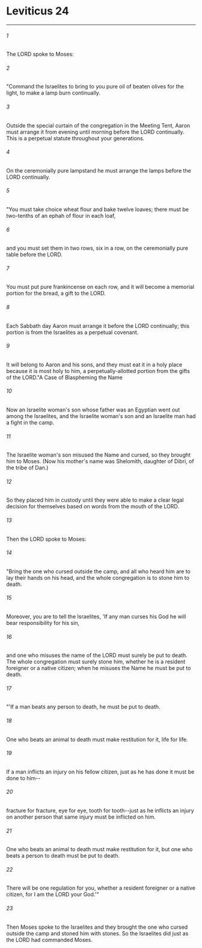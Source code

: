 # Leviticus 24
***



###### 1 
The LORD spoke to Moses: 

###### 2 
"Command the Israelites to bring to you pure oil of beaten olives for the light, to make a lamp burn continually. 

###### 3 
Outside the special curtain of the congregation in the Meeting Tent, Aaron must arrange it from evening until morning before the LORD continually. This is a perpetual statute throughout your generations. 

###### 4 
On the ceremonially pure lampstand he must arrange the lamps before the LORD continually. 

###### 5 
"You must take choice wheat flour and bake twelve loaves; there must be two-tenths of an ephah of flour in each loaf, 

###### 6 
and you must set them in two rows, six in a row, on the ceremonially pure table before the LORD. 

###### 7 
You must put pure frankincense on each row, and it will become a memorial portion for the bread, a gift to the LORD. 

###### 8 
Each Sabbath day Aaron must arrange it before the LORD continually; this portion is from the Israelites as a perpetual covenant. 

###### 9 
It will belong to Aaron and his sons, and they must eat it in a holy place because it is most holy to him, a perpetually-allotted portion from the gifts of the LORD."A Case of Blaspheming the Name 

###### 10 
Now an Israelite woman's son whose father was an Egyptian went out among the Israelites, and the Israelite woman's son and an Israelite man had a fight in the camp. 

###### 11 
The Israelite woman's son misused the Name and cursed, so they brought him to Moses. (Now his mother's name was Shelomith, daughter of Dibri, of the tribe of Dan.) 

###### 12 
So they placed him in custody until they were able to make a clear legal decision for themselves based on words from the mouth of the LORD. 

###### 13 
Then the LORD spoke to Moses: 

###### 14 
"Bring the one who cursed outside the camp, and all who heard him are to lay their hands on his head, and the whole congregation is to stone him to death. 

###### 15 
Moreover, you are to tell the Israelites, 'If any man curses his God he will bear responsibility for his sin, 

###### 16 
and one who misuses the name of the LORD must surely be put to death. The whole congregation must surely stone him, whether he is a resident foreigner or a native citizen; when he misuses the Name he must be put to death. 

###### 17 
"'If a man beats any person to death, he must be put to death. 

###### 18 
One who beats an animal to death must make restitution for it, life for life. 

###### 19 
If a man inflicts an injury on his fellow citizen, just as he has done it must be done to him-- 

###### 20 
fracture for fracture, eye for eye, tooth for tooth--just as he inflicts an injury on another person that same injury must be inflicted on him. 

###### 21 
One who beats an animal to death must make restitution for it, but one who beats a person to death must be put to death. 

###### 22 
There will be one regulation for you, whether a resident foreigner or a native citizen, for I am the LORD your God.'" 

###### 23 
Then Moses spoke to the Israelites and they brought the one who cursed outside the camp and stoned him with stones. So the Israelites did just as the LORD had commanded Moses.
